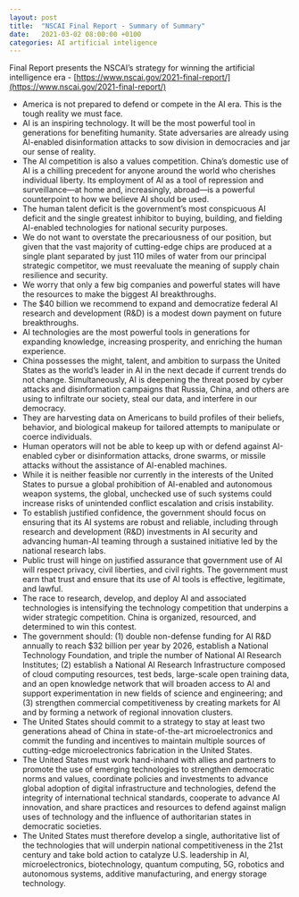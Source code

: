 ```yaml
---
layout: post
title:  "NSCAI Final Report - Summary of Summary"
date:   2021-03-02 08:00:00 +0100
categories: AI artificial inteligence
---
```


Final Report presents the NSCAI’s strategy for winning the artificial intelligence era - [https://www.nscai.gov/2021-final-report/](https://www.nscai.gov/2021-final-report/)

* America is not prepared to defend or compete in the AI era. This is the tough reality we must face.
* AI is an inspiring technology. It will be the most powerful tool in generations for benefiting humanity.
State adversaries are already using AI-enabled disinformation attacks to sow division in democracies and jar our sense of reality.
* The AI competition is also a values competition. China’s domestic use of AI is a chilling precedent for anyone around the world who cherishes individual liberty. Its employment of AI as a tool of repression and surveillance—at home and, increasingly, abroad—is a powerful counterpoint to how we believe AI should be used.
* The human talent deficit is the government’s most conspicuous AI deficit and the single greatest inhibitor to buying, building, and fielding AI-enabled technologies for national security purposes.
* We do not want to overstate the precariousness of our position, but given that the vast majority of cutting-edge chips are produced at a single plant separated by just 110 miles of water from our principal strategic competitor, we must reevaluate the meaning of supply chain resilience and security.
* We worry that only a few big companies and powerful states will have the resources to make the biggest AI breakthroughs.
* The $40 billion we recommend to expand and democratize federal AI research and development (R&D) is a modest down payment on future breakthroughs.
* AI technologies are the most powerful tools in generations for expanding knowledge, increasing prosperity, and enriching the human experience.
* China possesses the might, talent, and ambition to surpass the United States as the world’s leader in AI in the next decade if current trends do not change. Simultaneously, AI is deepening the threat posed by cyber attacks and disinformation campaigns that Russia, China, and others are using to infiltrate our society, steal our data, and interfere in our democracy.
* They are harvesting data on Americans to build profiles of their beliefs, behavior, and biological makeup for tailored attempts to manipulate or coerce individuals. 
* Human operators will not be able to keep up with or defend against AI-enabled cyber or disinformation attacks, drone swarms, or missile attacks without the assistance of AI-enabled machines.
* While it is neither feasible nor currently in the interests of the United States to pursue a global prohibition of AI-enabled and autonomous weapon systems, the global, unchecked use of such systems could increase risks of unintended conflict escalation and crisis instability.
* To establish justified confidence, the government should focus on ensuring that its AI systems are robust and reliable, including through research and development (R&D) investments in AI security and advancing human-AI teaming through a sustained initiative led by the national research labs.
* Public trust will hinge on justified assurance that government use of AI will respect privacy, civil liberties, and civil rights. The government must earn that trust and ensure that its use of AI tools is effective, legitimate, and lawful.
* The race to research, develop, and deploy AI and associated technologies is intensifying the technology competition that underpins a wider strategic competition. China is organized, resourced, and determined to win this contest.
* The government should: (1) double non-defense funding for AI R&D annually to reach $32 billion per year by 2026, establish a National Technology Foundation, and triple the number of National AI Research Institutes; (2) establish a National AI Research Infrastructure composed of cloud computing resources, test beds, large-scale open training data, and an open knowledge network that will broaden access to AI and support experimentation in new fields of science and engineering; and (3) strengthen commercial competitiveness by creating markets for AI and by forming a network of regional innovation clusters.
* The United States should commit to a strategy to stay at least two generations ahead of China in state-of-the-art microelectronics and commit the funding and incentives to maintain multiple sources of cutting-edge microelectronics fabrication in the United States.
* The United States must work hand-inhand with allies and partners to promote the use of emerging technologies to strengthen democratic norms and values, coordinate policies and investments to advance global adoption of digital infrastructure and technologies, defend the integrity of international technical standards, cooperate to advance AI innovation, and share practices and resources to defend against malign uses of technology and the influence of authoritarian states in democratic societies.
* The United States must therefore develop a single, authoritative list of the technologies that will underpin national competitiveness in the 21st century and take bold action to catalyze U.S. leadership in AI, microelectronics, biotechnology, quantum computing, 5G, robotics and autonomous systems, additive manufacturing, and energy storage technology.

